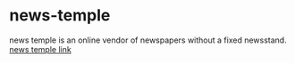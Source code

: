 # news-temple
news temple is an online vendor of newspapers without a fixed newsstand. [news temple link](https://newstemple.herokuapp.com/)
